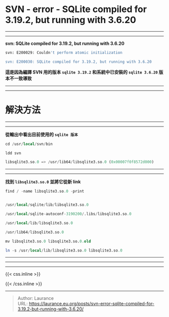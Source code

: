# SVN - error - SQLite compiled for 3.19.2, but running with 3.6.20


***
***

**svn: SQLite compiled for 3.19.2, but running with 3.6.20**
    
```sql
svn: E200029: Couldn't perform atomic initialization

svn: E200030: SQLite compiled for 3.19.2, but running with 3.6.20
```
    
**這是因為編譯 SVN 用的版本 `sqlite 3.19.2` 和系統中已安裝的 `sqlite 3.6.20` 版本不一致導致**

***
***
    
**解決方法**
=====

***
***

**從輸出中看出目前使用的 `sqlite 版本`**

```sql
cd /usr/local/svn/bin

ldd svn
```

```sql
libsqlite3.so.0 => /usr/lib64/libsqlite3.so.0 (0x00007f0f8572d000)
```

***
***

**找到 `libsqlite3.so.0` 並將它從新 link**

```sql
find / -name libsqlite3.so.0 -print


/usr/local/sqlite/lib/libsqlite3.so.0

/usr/local/sqlite-autoconf-3190200/.libs/libsqlite3.so.0

/usr/local/lib/libsqlite3.so.0

/usr/lib64/libsqlite3.so.0
```

```sql
mv libsqlite3.so.0 libsqlite3.so.0.old

ln -s /usr/local/lib/libsqlite3.so.0 libsqlite3.so.0
```

***
***


***

{{< css.inline >}}
<style>
.emojify {
	font-family: Apple Color Emoji, Segoe UI Emoji, NotoColorEmoji, Segoe UI Symbol, Android Emoji, EmojiSymbols;
	font-size: 2rem;
	vertical-align: middle;
}
@media screen and (max-width:650px) {
  .nowrap {
    display: block;
    margin: 25px 0;
  }
}
</style>
{{< /css.inline >}}


---

> Author: Laurance  
> URL: https://laurance.eu.org/posts/svn-error-sqlite-compiled-for-3.19.2-but-running-with-3.6.20/  

